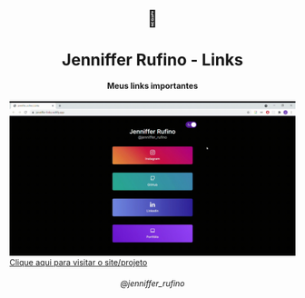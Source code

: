 <h1 align="center">🔗</h1>
<h1 align="center">Jenniffer Rufino - Links</h1>
</hr>
<h4 align="center">Meus links importantes</h4>
</hr>
<img src="./assets/image/links-Jenniffer.gif"/>
<a align="center" href="https://jenniffer-links.netlify.app/"> Clique aqui para visitar o site/projeto</a>
<h6 align="center"> @jenniffer_rufino </6>